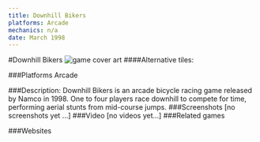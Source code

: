 ```yaml
---
title: Downhill Bikers
platforms: Arcade
mechanics: n/a
date: March 1998
---
```

#Downhill Bikers
![game cover art](//images.igdb.com/igdb/image/upload/t_cover_big/gddj8eytwyxdptmo7egr.jpg "Logo Title Text 1")
####Alternative tiles:

###Platforms
Arcade

###Description:
Downhill Bikers is an arcade bicycle racing game released by Namco in 1998. One to four players race downhill to compete for time, performing aerial stunts from mid-course jumps.
###Screenshots
[no screenshots yet ...]
###Video
[no videos yet...]
###Related games

###Websites

